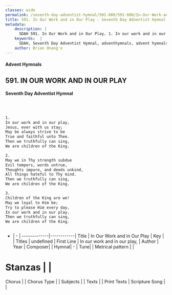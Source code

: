 ```yaml
---
classes: wide
permalink: /seventh-day-adventist-hymnal/501-600/591-600/In-Our-Work-and-in-Our-Play/
title: 591. In Our Work and in Our Play - Seventh Day Adventist Hymnal
metadata:
    description: |
      SDAH 591. In Our Work and in Our Play. 1. In our work and in our play, Jesus, ever with us stay; May be always strive to be True and faithful unto Thee. Then we truthfully can sing, We are children of the King.
    keywords:  |
      SDAH, Seventh Day Adventist Hymnal, adventhymnals, advent hymnals, In Our Work and in Our Play, In our work and in our play, 
    author: Brian Onang'o
---
```


#### Advent Hymnals
## 591. IN OUR WORK AND IN OUR PLAY
#### Seventh Day Adventist Hymnal

```txt



1.
In our work and in our play,
Jesus, ever with us stay;
May be always strive to be
True and faithful unto Thee.
Then we truthfully can sing,
We are children of the King.

2.
May we in Thy strength subdue
Evil tempers, words untrue,
Thoughts impure, and deeds unkind,
All things hateful to Thy mind.
Then we truthfully can sing,
We are children of the King.

3.
Children of the King are we!
May we loyal to Him be;
Try to please Him every day,
In our work and in our play.
Then we truthfully can sing,
We are children of the King.



```

- |   -  |
-------------|------------|
Title | In Our Work and in Our Play |
Key |  |
Titles | undefined |
First Line | In our work and in our play, |
Author | 
Year | 
Composer|  |
Hymnal|  - |
Tune|  |
Metrical pattern | |
# Stanzas |  |
Chorus |  |
Chorus Type |  |
Subjects |  |
Texts |  |
Print Texts | 
Scripture Song |  |
  
